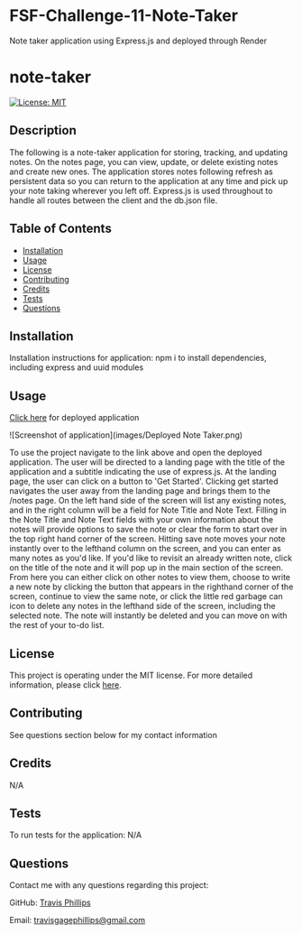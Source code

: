 # FSF-Challenge-11-Note-Taker

Note taker application using Express.js and deployed through Render

# note-taker
[![License: MIT](https://img.shields.io/badge/License-MIT-yellow.svg)](https://opensource.org/licenses/MIT)

## Description
The following is a note-taker application for storing, tracking, and updating notes. On the notes page, you can view, update, or delete existing notes and create new ones. The application stores notes following refresh as persistent data so you can return to the application at any time and pick up your note taking wherever you left off. Express.js is used throughout to handle all routes between the client and the db.json file.

## Table of Contents
* [Installation](#installation)
* [Usage](#usage)
* [License](#license)
* [Contributing](#contributing)
* [Credits](#credits)
* [Tests](#tests)
* [Questions](#questions)

## Installation
Installation instructions for application:
npm i to install dependencies, including express and uuid modules

## Usage
[Click here](https://fsf-challenge-11-note-taker.onrender.com/notes) for deployed application

![Screenshot of application](images/Deployed Note Taker.png)

To use the project navigate to the link above and open the deployed application.  The user will be directed to a landing page with the title of the application and a subtitle indicating the use of express.js.  At the landing page, the user can click on a button to 'Get Started'. Clicking get started navigates the user away from the landing page and brings them to the /notes page.  On the left hand side of the screen will list any existing notes, and in the right column will be a field for Note Title and Note Text. Filling in the Note Title and Note Text fields with your own information about the notes will provide options to save the note or clear the form to start over in the top right hand corner of the screen.  Hitting save note moves your note instantly over to the lefthand column on the screen, and you can enter as many notes as you'd like.  If you'd like to revisit an already written note, click on the title of the note and it will pop up in the main section of the screen.  From here you can either click on other notes to view them, choose to write a new note by clicking the button that appears in the righthand corner of the screen, continue to view the same note, or click the little red garbage can icon to delete any notes in the lefthand side of the screen, including the selected note.  The note will instantly be deleted and you can move on with the rest of your to-do list.

## License
This project is operating under the MIT license.  For more detailed information, please click [here](https://opensource.org/license/mit).

## Contributing
See questions section below for my contact information

## Credits
N/A

## Tests
To run tests for the application:
N/A

## Questions
Contact me with any questions regarding this project:

GitHub: [Travis Phillips](https://github.com/travisgage)

Email: travisgagephillips@gmail.com
